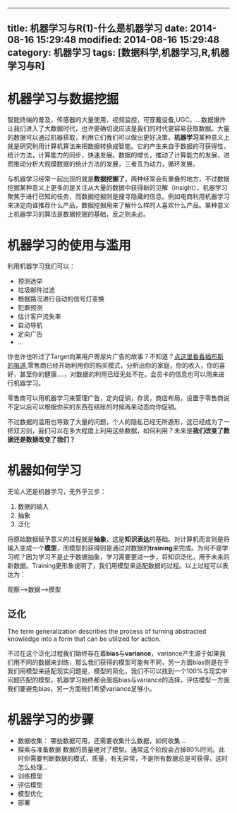 
---
title: 机器学习与R(1)-什么是机器学习
date: 2014-08-16 15:29:48
modified: 2014-08-16 15:29:48
category: 机器学习
tags: [数据科学,机器学习,R,机器学习与R]
---

# 机器学习与数据挖掘

智能终端的普及，传感器的大量使用，视频监控，可穿戴设备,UGC，...数据爆炸让我们进入了大数据时代，也许更确切说应该是我们的时代更容易获取数据。大量的数据可以通过机器获取，利用它们我们可以做出更好决策。**机器学习**某种意义上就是研究利用计算机算法来把数据转换成智能。它的产生来自于数据的可获得性，统计方法，计算能力的同步，快速发展。数据的增长，推动了计算能力的发展，进而推动分析大规模数据的统计方法的发展，三者互为动力，循环发展。

与机器学习经常一起出现的就是**数据挖掘了**，两种经常会有重叠的地方，不过数据挖掘某种意义上更多的是关注从大量的数据中获得新的见解（insight），机器学习聚焦于进行已知的任务，而数据挖掘则是搜寻隐藏的信息。例如电商利用机器学习来决定向谁推荐什么产品，数据挖掘用来了解什么样的人喜欢什么产品。某种意义上机器学习的算法是数据挖掘的基础，反之则未必。

# 机器学习的使用与滥用

利用机器学习我们可以：

+ 预测选举
+ 垃圾邮件过滤
+ 根据路况进行自动的信号灯变换
+ 犯罪预测
+ 估计客户流失率
+ 自动导航
+ 定向广告
+ ...

你也许也听过了Target向某用户寄尿片广告的故事？不知道？[点这里看看福布斯的报道](http://www.forbes.com/sites/kashmirhill/2012/02/16/how-target-figured-out-a-teen-girl-was-pregnant-before-her-father-did/),零售商已经开始利用你的购买模式，分析出你的家庭，你的收入，你的喜好，甚至你的健康....，对数据的利用已经无处不在。会员卡的信息也可以用来进行机器学习。

零售商可以用机器学习来管理广告，定向促销，存货，商店布局，设置于零售商说不定以后可以根据你买的东西在结账的时候再来动态向你促销。

不过数据的滥用也导致了大量的问题，个人的隐私已经无所遁形，这已经成为了一把双刃剑，我们可以在多大程度上利用这些数据，如何利用？未来是**我们改变了数据还是数据改变了我们？**

# 机器如何学习

无论人还是机器学习，无外乎三步：

1. 数据的输入
2. 抽象
3. 泛化

将原始数据赋予意义的过程就是**抽象**，这是**知识表达**的基础。对计算机而言则是将输入变成一个**模型**，而模型的获得则是通过对数据的**training**来完成。为何不是学习呢？因为学习不是止于数据抽象，学习需要更进一步，将知识泛化，用于未来的新数据。Training更形象说明了，我们用模型来适配数据的过程。以上过程可以表达为：

观察-->数据-->模型

## 泛化

The term generalization describes the process of turning abstracted knowledge into a form that can be utilized for action.

不过在这个泛化过程我们始终存在着**bias**与**variance**，variance产生源于如果我们用不同的数据来训练，那么我们获得的模型可能有不同，另一方面bias则是在于我们用模型来适配现实问题是，模型的简化，我们不可以找到一个100%与现实中问题匹配的模型。机器学习始终都会面临bias与variance的选择，评估模型一方面我们要避免bias，另一方面我们希望variance足够小。

# 机器学习的步骤

+ 数据收集：
哪些数据可用，还需要收集什么数据，如何收集...
+ 探索与准备数据
数据的质量绝对了模型。通常这个阶段会占掉80%时间。此时你需要判断数据的模式，质量，有无异常，不是所有数据总是可获得，这时怎么处理...
+ 训练模型
+ 评估模型
+ 模型优化
+ 部署

